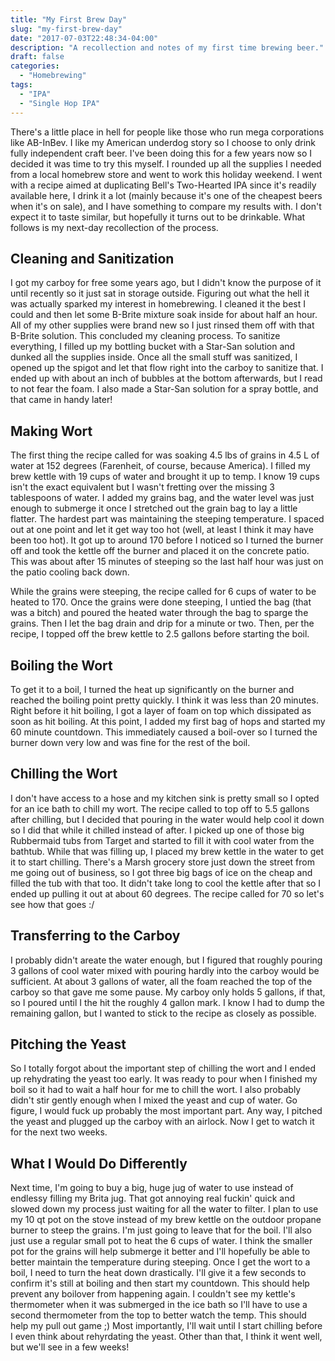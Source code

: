 ```yaml
---
title: "My First Brew Day"
slug: "my-first-brew-day"
date: "2017-07-03T22:48:34-04:00"
description: "A recollection and notes of my first time brewing beer."
draft: false
categories:
  - "Homebrewing"
tags:
  - "IPA"
  - "Single Hop IPA"
---
```


There's a little place in hell for people like those who run mega corporations like AB-InBev. I like my American underdog story so I choose to only drink fully independent craft beer. I've been doing this for a few years now so I decided it was time to try this myself. I rounded up all the supplies I needed from a local homebrew store and went to work this holiday weekend. I went with a recipe aimed at duplicating Bell's Two-Hearted IPA since it's readily available here, I drink it a lot (mainly because it's one of the cheapest beers when it's on sale), and I have something to compare my results with. I don't expect it to taste similar, but hopefully it turns out to be drinkable. What follows is my next-day recollection of the process.

## Cleaning and Sanitization

I got my carboy for free some years ago, but I didn't know the purpose of it until recently so it just sat in storage outside. Figuring out what the hell it was actually sparked my interest in homebrewing. I cleaned it the best I could and then let some B-Brite mixture soak inside for about half an hour. All of my other supplies were brand new so I just rinsed them off with that B-Brite solution. This concluded my cleaning process. To sanitize everything, I filled up my bottling bucket with a Star-San solution and dunked all the supplies inside. Once all the small stuff was sanitized, I opened up the spigot and let that flow right into the carboy to sanitize that. I ended up with about an inch of bubbles at the bottom afterwards, but I read to not fear the foam. I also made a Star-San solution for a spray bottle, and that came in handy later!

## Making Wort

The first thing the recipe called for was soaking 4.5 lbs of grains in 4.5 L of water at 152 degrees (Farenheit, of course, because America). I filled my brew kettle with 19 cups of water and brought it up to temp. I know 19 cups isn't the exact equivalent but I wasn't fretting over the missing 3 tablespoons of water. I added my grains bag, and the water level was just enough to submerge it once I stretched out the grain bag to lay a little flatter. The hardest part was maintaining the steeping temperature. I spaced out at one point and let it get way too hot (well, at least I think it may have been too hot). It got up to around 170 before I noticed so I turned the burner off and took the kettle off the burner and placed it on the concrete patio. This was about after 15 minutes of steeping so the last half hour was just on the patio cooling back down.

While the grains were steeping, the recipe called for 6 cups of water to be heated to 170. Once the grains were done steeping, I untied the bag (that was a bitch) and poured the heated water through the bag to sparge the grains. Then I let the bag drain and drip for a minute or two. Then, per the recipe, I topped off the brew kettle to 2.5 gallons before starting the boil.

## Boiling the Wort

To get it to a boil, I turned the heat up significantly on the burner and reached the boiling point pretty quickly. I think it was less than 20 minutes. Right before it hit boiling, I got a layer of foam on top which dissipated as soon as hit boiling. At this point, I added my first bag of hops and started my 60 minute countdown. This immediately caused a boil-over so I turned the burner down very low and was fine for the rest of the boil.

<markdown-video src="boiling-wort" controls loop></markdown-video>

## Chilling the Wort

I don't have access to a hose and my kitchen sink is pretty small so I opted for an ice bath to chill my wort. The recipe called to top off to 5.5 gallons after chilling, but I decided that pouring in the water would help cool it down so I did that while it chilled instead of after. I picked up one of those big Rubbermaid tubs from Target and started to fill it with cool water from the bathtub. While that was filling up, I placed my brew kettle in the water to get it to start chilling. There's a Marsh grocery store just down the street from me going out of business, so I got three big bags of ice on the cheap and filled the tub with that too. It didn't take long to cool the kettle after that so I ended up pulling it out at about 60 degrees. The recipe called for 70 so let's see how that goes :/

## Transferring to the Carboy

I probably didn't areate the water enough, but I figured that roughly pouring 3 gallons of cool water mixed with pouring hardly into the carboy would be sufficient. At about 3 gallons of water, all the foam reached the top of the carboy so that gave me some pause. My carboy only holds 5 gallons, if that, so I poured until I the hit the roughly 4 gallon mark. I know I had to dump the remaining gallon, but I wanted to stick to the recipe as closely as possible.

## Pitching the Yeast

So I totally forgot about the important step of chilling the wort and I ended up rehydrating the yeast too early. It was ready to pour when I finished my boil so it had to wait a half hour for me to chill the wort. I also probably didn't stir gently enough when I mixed the yeast and cup of water. Go figure, I would fuck up probably the most important part. Any way, I pitched the yeast and plugged up the carboy with an airlock. Now I get to watch it for the next two weeks.

## What I Would Do Differently

Next time, I'm going to buy a big, huge jug of water to use instead of endlessy filling my Brita jug. That got annoying real fuckin' quick and slowed down my process just waiting for all the water to filter. I plan to use my 10 qt pot on the stove instead of my brew kettle on the outdoor propane burner to steep the grains. I'm just going to leave that for the boil. I'll also just use a regular small pot to heat the 6 cups of water. I think the smaller pot for the grains will help submerge it better and I'll hopefully be able to better maintain the temperature during steeping. Once I get the wort to a boil, I need to turn the heat down drastically. I'll give it a few seconds to confirm it's still at boiling and then start my countdown. This should help prevent any boilover from happening again. I couldn't see my kettle's thermometer when it was submerged in the ice bath so I'll have to use a second thermometer from the top to better watch the temp. This should help my pull out game ;) Most importantly, I'll wait until I start chilling before I even think about rehyrdating the yeast. Other than that, I think it went well, but we'll see in a few weeks!
